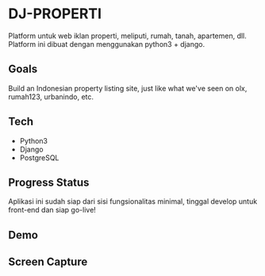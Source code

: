 # DJ-PROPERTI

Platform untuk web iklan properti, meliputi, rumah, tanah, apartemen,
dll. Platform ini dibuat dengan menggunakan python3 + django.
	
## Goals

Build an Indonesian property listing site, just like what we've seen
on olx, rumah123, urbanindo, etc.

## Tech

- Python3
- Django
- PostgreSQL

## Progress Status

Aplikasi ini sudah siap dari sisi fungsionalitas minimal, tinggal
develop untuk front-end dan siap go-live!

## Demo

## Screen Capture
